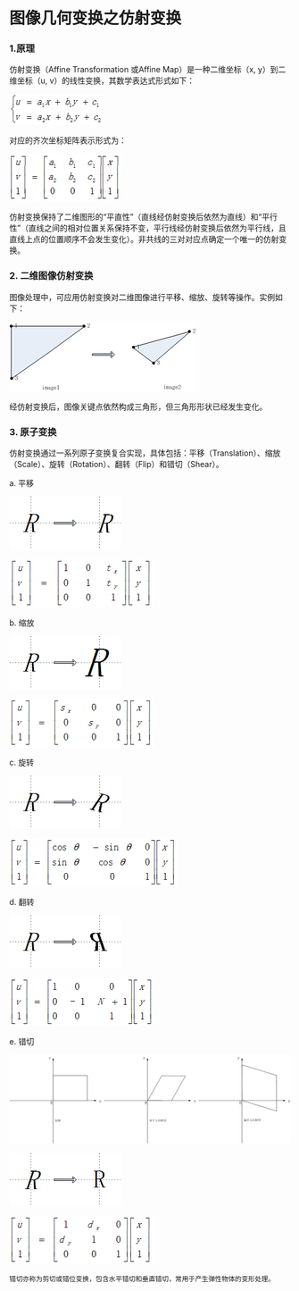# 图像几何变换之仿射变换

### 1.原理

   仿射变换（Affine Transformation 或Affine Map）是一种二维坐标（x, y）到二维坐标（u, v）的线性变换，其数学表达式形式如下：

   ![](/assets/cv002_001.png)

   对应的齐次坐标矩阵表示形式为：

   ![](/assets/cv002_002.png)

   仿射变换保持了二维图形的“平直性”（直线经仿射变换后依然为直线）和“平行性”（直线之间的相对位置关系保持不变，平行线经仿射变换后依然为平行线，且直线上点的位置顺序不会发生变化）。非共线的三对对应点确定一个唯一的仿射变换。

### 2. 二维图像仿射变换

   图像处理中，可应用仿射变换对二维图像进行平移、缩放、旋转等操作。实例如下：

   ![](/assets/cv002_003.png)

   经仿射变换后，图像关键点依然构成三角形，但三角形形状已经发生变化。

### 3. 原子变换

   仿射变换通过一系列原子变换复合实现，具体包括：平移（Translation）、缩放（Scale）、旋转（Rotation）、翻转（Flip）和错切（Shear）。

   a. 平移

   ![](/assets/cv002_004.png)

   ![](/assets/cv002_005.png)

   b. 缩放

   ![](/assets/cv002_006.png)

   ![](/assets/cv002_007.png)

   c. 旋转

   ![](/assets/cv002_008.png)

   ![](/assets/cv002_009.png)

   d. 翻转

   ![](/assets/cv002_010.png)

   ![](/assets/cv002_011.png)

   e. 错切

   ![](/assets/cv002_012.png)

   ![](/assets/cv002_013.png)

   ![](/assets/cv002_014.png)

```
错切亦称为剪切或错位变换，包含水平错切和垂直错切，常用于产生弹性物体的变形处理。
```



